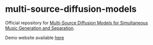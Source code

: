 # multi-source-diffusion-models
Official repository for [Multi-Source Diffusion Models for Simultaneous Music Generation and Separation](https://arxiv.org/abs/2302.02257).

Demo website available [here](https://gladia-research-group.github.io/multi-source-diffusion-models/)
